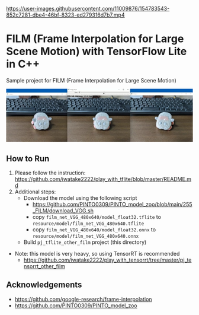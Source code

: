 https://user-images.githubusercontent.com/11009876/154783543-852c7281-dbe4-46bf-8323-ed279316d7b7.mp4

# FILM (Frame Interpolation for Large Scene Motion) with TensorFlow Lite in C++
Sample project for FILM (Frame Interpolation for Large Scene Motion)

![00_doc/demo.jpg](00_doc/demo.jpg)

## How to Run
1. Please follow the instruction: https://github.com/iwatake2222/play_with_tflite/blob/master/README.md
2. Additional steps:
    - Download the model using the following script
        - https://github.com/PINTO0309/PINTO_model_zoo/blob/main/255_FILM/download_VGG.sh
        - copy `film_net_VGG_480x640/model_float32.tflite` to `resource/model/film_net_VGG_480x640.tflite`
        - copy `film_net_VGG_480x640/model_float32.onnx` to `resource/model/film_net_VGG_480x640.onnx`
    - Build  `pj_tflite_other_film` project (this directory)

- Note: this model is very heavy, so using TensorRT is recommended
    - https://github.com/iwatake2222/play_with_tensorrt/tree/master/pj_tensorrt_other_film


## Acknowledgements
- https://github.com/google-research/frame-interpolation
- https://github.com/PINTO0309/PINTO_model_zoo

